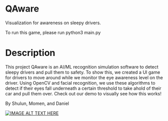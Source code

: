 # QAware
Visualization for awareness on sleepy drivers.


To run this game, please run python3 main.py

# Description

This project QAware is an AI/ML recognition simulation software to detect sleepy drivers and pull them to safety. To show this, we created a UI game for drivers to move around while we monitor the eye awareness level on the driver. Using OpenCV and facial recognition, we use these algorithms to detect if their eyes fall underneath a certain threshold to take ahold of their car and pull them over. Check out our demo to visually see how this works!

By Shulun, Momen, and Daniel

[![IMAGE ALT TEXT HERE](https://img.youtube.com/vi/YOUTUBE_VIDEO_ID_HERE/0.jpg)](https://www.youtube.com/watch?v=YOUTUBE_VIDEO_ID_HERE)
